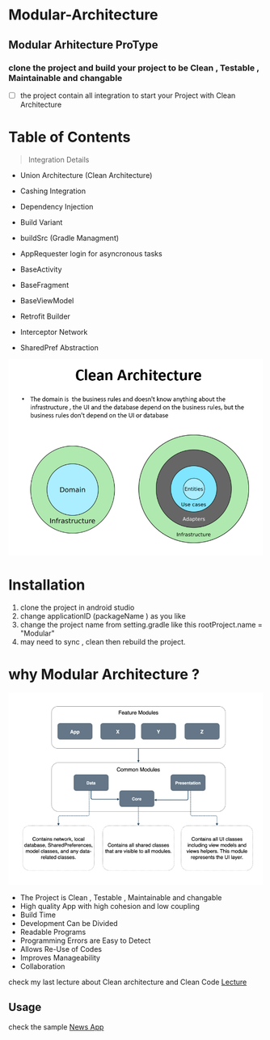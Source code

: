 # Modular-Architecture


## Modular Arhitecture ProType

### clone the project and build your project to be Clean , Testable , Maintainable and changable


- [ ] the project contain all integration to start your Project with Clean Architecture  
# Table of Contents

> Integration Details
- Union Architecture (Clean Architecture)
- Cashing Integration
- Dependency Injection
- Build Variant
- buildSrc  (Gradle Managment)

- AppRequester login for asyncronous tasks
- BaseActivity 
- BaseFragment
- BaseViewModel

- Retrofit Builder
- Interceptor Network
- SharedPref Abstraction

![Alt text](union.PNG)

# Installation

1. clone the project in android studio
2. change applicationID (packageName ) as you like
3. change the project name from setting.gradle like this rootProject.name = "Modular"
4. may need to sync , clean then rebuild the project.

# why Modular Architecture ?

![Alt text](modules.PNG)

- The Project is Clean , Testable , Maintainable and changable
- High quality App with high cohesion and low coupling
- Build Time 
- Development Can be Divided
- Readable Programs
- Programming Errors are Easy to Detect
- Allows Re-Use of Codes
- Improves Manageability
- Collaboration

check my last lecture about Clean architecture and Clean Code [Lecture](https://www.youtube.com/watch?v=kFll5whDTJc&t=759s&ab_channel=AHMEDTAWFIQ)

## Usage
check the sample [News App](https://github.com/AhmedTawfiqM/News-App-Modular-)


